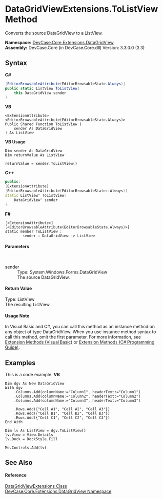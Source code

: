 # DataGridViewExtensions.ToListView Method 
 

Converts the source DataGridView to a ListView.

**Namespace:**&nbsp;<a href="N_DevCase_Core_Extensions_DataGridView">DevCase.Core.Extensions.DataGridView</a><br />**Assembly:**&nbsp;DevCase.Core (in DevCase.Core.dll) Version: 3.3.0.0 (3.3)

## Syntax

**C#**<br />
``` C#
[EditorBrowsableAttribute(EditorBrowsableState.Always)]
public static ListView ToListView(
	this DataGridView sender
)
```

**VB**<br />
``` VB
<ExtensionAttribute>
<EditorBrowsableAttribute(EditorBrowsableState.Always)>
Public Shared Function ToListView ( 
	sender As DataGridView
) As ListView
```

**VB Usage**<br />
``` VB Usage
Dim sender As DataGridView
Dim returnValue As ListView

returnValue = sender.ToListView()
```

**C++**<br />
``` C++
public:
[ExtensionAttribute]
[EditorBrowsableAttribute(EditorBrowsableState::Always)]
static ListView^ ToListView(
	DataGridView^ sender
)
```

**F#**<br />
``` F#
[<ExtensionAttribute>]
[<EditorBrowsableAttribute(EditorBrowsableState.Always)>]
static member ToListView : 
        sender : DataGridView -> ListView 

```


#### Parameters
&nbsp;<dl><dt>sender</dt><dd>Type: System.Windows.Forms.DataGridView<br />The source DataGridView.</dd></dl>

#### Return Value
Type: ListView<br />The resulting ListView.

#### Usage Note
In Visual Basic and C#, you can call this method as an instance method on any object of type DataGridView. When you use instance method syntax to call this method, omit the first parameter. For more information, see <a href="https://docs.microsoft.com/dotnet/visual-basic/programming-guide/language-features/procedures/extension-methods">Extension Methods (Visual Basic)</a> or <a href="https://docs.microsoft.com/dotnet/csharp/programming-guide/classes-and-structs/extension-methods">Extension Methods (C# Programming Guide)</a>.

## Examples
This is a code example. 
**VB**<br />
``` VB
Dim dgv As New DataGridView
With dgv
    .Columns.Add(columnName:="Column1", headerText:="Column1")
    .Columns.Add(columnName:="Column2", headerText:="Column2")
    .Columns.Add(columnName:="Column3", headerText:="Column3")

    .Rows.Add({"Cell A1", "Cell A2", "Cell A3"})
    .Rows.Add({"Cell B1", "Cell B2", "Cell B3"})
    .Rows.Add({"Cell C1", "Cell C2", "Cell C3"})
End With

Dim lv As ListView = dgv.ToListView()
lv.View = View.Details
lv.Dock = DockStyle.Fill

Me.Controls.Add(lv)
```


## See Also


#### Reference
<a href="T_DevCase_Core_Extensions_DataGridView_DataGridViewExtensions">DataGridViewExtensions Class</a><br /><a href="N_DevCase_Core_Extensions_DataGridView">DevCase.Core.Extensions.DataGridView Namespace</a><br />